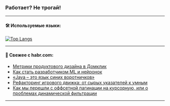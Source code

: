 ### Работает? Не трогай!

---
<!--
#### 🛠️ Technical stack:

![Java](https://img.shields.io/badge/Java-informational?logo=Oracle&style=flat&logoColor=white&color=FF4500)
![Kotlin](https://img.shields.io/badge/Kotlin-informational?logo=Kotlin&style=flat&logoColor=white&color=774D97)
![TS](https://img.shields.io/badge/TypeScript-informational?logo=typeScript&style=flat&logoColor=black&color=017acc)
![Python](https://img.shields.io/badge/Python-informational?logo=Python&style=flat&logoColor=black&color=ffdd54) <br>
![Spring](https://img.shields.io/badge/Spring-informational?logo=Spring&style=flat&logoColor=white&color=6DB33F) 
![SpringBoot](https://img.shields.io/badge/SpringBoot-informational?logo=SpringBoot&style=flat&logoColor=white&color=6DB33F)
![Nest](https://img.shields.io/badge/NestJS-informational?logo=NestJS&style=flat&logoColor=white&color=E0234E) 
![NodeJS](https://img.shields.io/badge/NodeJS-informational?logo=node.js&style=flat&logoColor=white&color=70A760)<br>
![PostgreSQL](https://img.shields.io/badge/PostgreSQL-informational?logo=PostgreSQL&style=flat&logoColor=white&color=DAA520)
![MongoDB](https://img.shields.io/badge/MongoDB-informational?logo=MongoDB&style=flat&logoColor=white&color=870000)
![Apache](https://img.shields.io/badge/Apache-informational?logo=apache&style=flat&logoColor=white&color=f74e28)

___ 
-->

#### 🛠️ Используемые языки:

[![Top Langs](https://github-readme-stats-u2qms2cxw-advtsettinggmailcoms-projects.vercel.app/api/top-langs/?username=zloylis&langs_count=10&hide_title=true&title_color=e6edf3&size_weight=0.5&count_weight=0.5&layout=compact&hide_progress=true&hide_border=true&theme=dracula)](https://github.com/zloylis)

<!---


####  :octocat:&nbsp;&nbsp; Статистика:

![GitHub stats](https://github-readme-stats-u2qms2cxw-advtsettinggmailcoms-projects.vercel.app/api?username=zloylis&show_icons=true&hide_border=true&theme=dracula&title_color=e6edf3&include_all_commits=true&count_private=true&hide_rank=false&hide_title=true&rank_icon=github)
-->
---

#### 💬 Свежее с habr.com:

<!-- BLOG-POST-LIST:START -->
- [Метрики продуктового дизайна в Домклик](https://habr.com/ru/companies/domclick/articles/828034/?utm_source=habrahabr&utm_medium=rss&utm_campaign=828034)
- [Как стать разработчиком ML и нейронок](https://habr.com/ru/companies/slsoft/articles/832176/?utm_source=habrahabr&utm_medium=rss&utm_campaign=832176)
- [«Java – это язык синих воротничков»](https://habr.com/ru/companies/kryptonite/articles/832274/?utm_source=habrahabr&utm_medium=rss&utm_campaign=832274)
- [Рефакторинг игрового движка: от сырых указателей к умным](https://habr.com/ru/articles/826002/?utm_source=habrahabr&utm_medium=rss&utm_campaign=826002)
- [Как мы перешли с оффсетной пагинации на курсорную, или о проблемах динамической фильтрации](https://habr.com/ru/companies/zvuk/articles/831458/?utm_source=habrahabr&utm_medium=rss&utm_campaign=831458)
<!-- BLOG-POST-LIST:END -->

---
